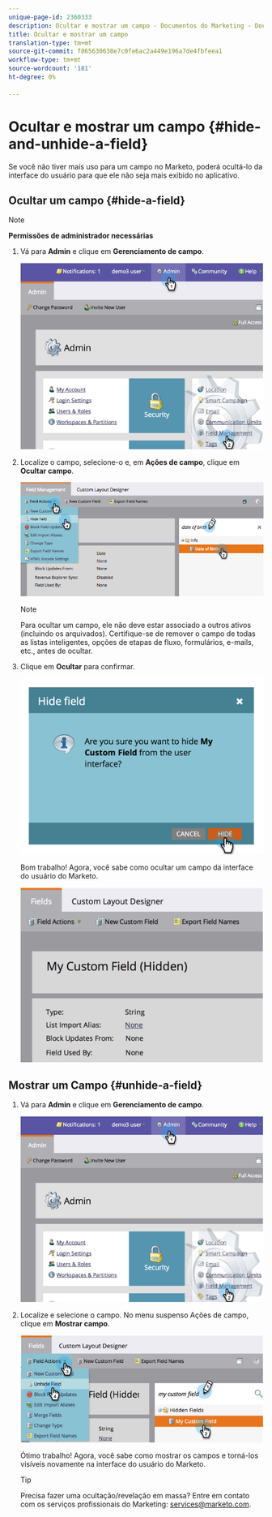 ```yaml
---
unique-page-id: 2360333
description: Ocultar e mostrar um campo - Documentos do Marketing - Documentação do produto
title: Ocultar e mostrar um campo
translation-type: tm+mt
source-git-commit: f865630638e7c0fe6ac2a449e196a7de4fbfeea1
workflow-type: tm+mt
source-wordcount: '181'
ht-degree: 0%

---
```



# Ocultar e mostrar um campo {#hide-and-unhide-a-field}

Se você não tiver mais uso para um campo no Marketo, poderá ocultá-lo da interface do usuário para que ele não seja mais exibido no aplicativo.

## Ocultar um campo {#hide-a-field}

>[!NOTE]
>
>**Permissões de administrador necessárias**

1. Vá para **Admin** e clique em **Gerenciamento de campo**.

   ![](assets/image2014-9-18-13-3a10-3a3.png)

1. Localize o campo, selecione-o e, em **Ações de campo**, clique em **Ocultar campo**.

   ![](assets/fieldmanagement-hidefield-.png)

   >[!NOTE]
   >
   >Para ocultar um campo, ele não deve estar associado a outros ativos (incluindo os arquivados). Certifique-se de remover o campo de todas as listas inteligentes, opções de etapas de fluxo, formulários, e-mails, etc., antes de ocultar.

1. Clique em **Ocultar** para confirmar.

   ![](assets/image2014-9-18-13-3a10-3a36.png)

   Bom trabalho! Agora, você sabe como ocultar um campo da interface do usuário do Marketo.

   ![](assets/image2014-9-18-13-3a10-3a45.png)

## Mostrar um Campo {#unhide-a-field}

1. Vá para **Admin** e clique em **Gerenciamento de campo**.

   ![](assets/image2014-9-18-13-3a11-3a3.png)

1. Localize e selecione o campo. No menu suspenso Ações de campo, clique em **Mostrar campo**.

   ![](assets/image2014-9-18-13-3a11-3a46.png)

   Ótimo trabalho! Agora, você sabe como mostrar os campos e torná-los visíveis novamente na interface do usuário do Marketo.

   >[!TIP]
   >
   >Precisa fazer uma ocultação/revelação em massa? Entre em contato com os serviços profissionais do Marketing: services@marketo.com.
